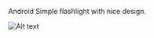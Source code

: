 Android
Simple flashlight with nice design.

![Alt text](https://drive.google.com/file/d/0B31gHKe-Fm4eWEh4MkNieFAxUEk/view?usp=sharing/Screenshot_2015-06-04-00-21-32.png "Optional title")
